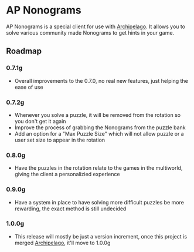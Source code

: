 # AP Nonograms
AP Nonograms is a special client for use with [Archipelago](https://github.com/ArchipelagoMW/Archipelago). It allows you to solve various community made Nonograms to get hints in your game.

## Roadmap
### 0.7.1g
- Overall improvements to the 0.7.0, no real new features, just helping the ease of use
### 0.7.2g
- Whenever you solve a puzzle, it will be removed from the rotation so you don't get it again
- Improve the process of grabbing the Nonograms from the puzzle bank
- Add an option for a "Max Puzzle Size" which will not allow puzzle or a user set size to appear in the rotation
### 0.8.0g
- Have the puzzles in the rotation relate to the games in the multiworld, giving the client a personalizied experience
### 0.9.0g
- Have a system in place to have solving more difficult puzzles be more rewarding, the exact method is still undecided
### 1.0.0g
- This release will mostly be just a version increment, once this project is merged [Archipelago](https://github.com/ArchipelagoMW/Archipelago), it'll move to 1.0.0g

